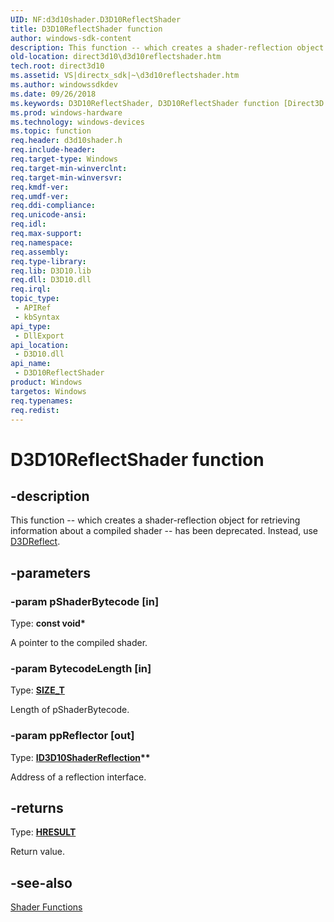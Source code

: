 ```yaml
---
UID: NF:d3d10shader.D3D10ReflectShader
title: D3D10ReflectShader function
author: windows-sdk-content
description: This function -- which creates a shader-reflection object for retrieving information about a compiled shader -- has been deprecated. Instead, use D3DReflect.
old-location: direct3d10\d3d10reflectshader.htm
tech.root: direct3d10
ms.assetid: VS|directx_sdk|~\d3d10reflectshader.htm
ms.author: windowssdkdev
ms.date: 09/26/2018
ms.keywords: D3D10ReflectShader, D3D10ReflectShader function [Direct3D 10], abc201df-57cf-fbbd-708b-94ffa50ba7d4, d3d10shader/D3D10ReflectShader, direct3d10.d3d10reflectshader
ms.prod: windows-hardware
ms.technology: windows-devices
ms.topic: function
req.header: d3d10shader.h
req.include-header: 
req.target-type: Windows
req.target-min-winverclnt: 
req.target-min-winversvr: 
req.kmdf-ver: 
req.umdf-ver: 
req.ddi-compliance: 
req.unicode-ansi: 
req.idl: 
req.max-support: 
req.namespace: 
req.assembly: 
req.type-library: 
req.lib: D3D10.lib
req.dll: D3D10.dll
req.irql: 
topic_type:
 - APIRef
 - kbSyntax
api_type:
 - DllExport
api_location:
 - D3D10.dll
api_name:
 - D3D10ReflectShader
product: Windows
targetos: Windows
req.typenames: 
req.redist: 
---
```


# D3D10ReflectShader function


## -description


This function -- which creates a shader-reflection object for retrieving information about a compiled shader -- has been deprecated. Instead, use <a href="https://msdn.microsoft.com/601cc907-2878-4c9b-bc48-0575fd4479e8">D3DReflect</a>.


## -parameters




### -param pShaderBytecode [in]

Type: <b>const void*</b>

A pointer to the compiled shader.


### -param BytecodeLength [in]

Type: <b><a href="https://msdn.microsoft.com/4553cafc-450e-4493-a4d4-cb6e2f274d46">SIZE_T</a></b>

Length of pShaderBytecode.


### -param ppReflector [out]

Type: <b><a href="https://msdn.microsoft.com/097ed643-4e7a-4214-80a1-9a56d1157044">ID3D10ShaderReflection</a>**</b>

Address of a reflection interface.


## -returns



Type: <b><a href="455d07e9-52c3-4efb-a9dc-2955cbfd38cc">HRESULT</a></b>

Return value.




## -see-also




<a href="https://msdn.microsoft.com/c8b33c08-7b3f-4b33-9b3c-4aa2b45b8f32">Shader Functions</a>
 

 

